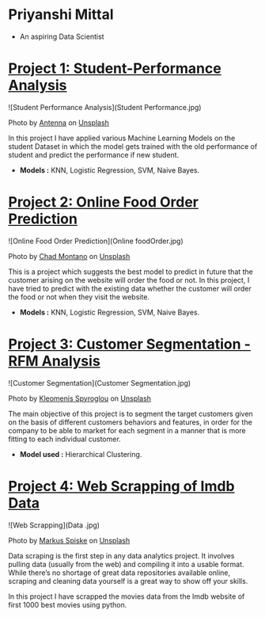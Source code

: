 # Priyanshi Mittal
* An aspiring Data Scientist

# [Project 1: Student-Performance Analysis](https://github.com/Priyanshi2205/Student-Performance---Machine-Learning)
![Student Performance Analysis](Student Performance.jpg)

Photo by <a href="https://unsplash.com/@antenna?utm_source=unsplash&utm_medium=referral&utm_content=creditCopyText">Antenna</a> on <a href="https://unsplash.com/s/photos/student-performance?utm_source=unsplash&utm_medium=referral&utm_content=creditCopyText">Unsplash</a>
  
In this project I have applied various Machine Learning Models on the student Dataset in which the model gets trained with the old performance of student and predict the performance if new student.
* **Models :** KNN, Logistic Regression, SVM, Naive Bayes.

# [Project 2: Online Food Order Prediction](https://github.com/Priyanshi2205/Online-Food-Ordering-Prediction)
![Online Food Order Prediction](Online foodOrder.jpg)

Photo by <a href="https://unsplash.com/@briewilly?utm_source=unsplash&utm_medium=referral&utm_content=creditCopyText">Chad Montano</a> on <a href="https://unsplash.com/s/photos/food?utm_source=unsplash&utm_medium=referral&utm_content=creditCopyText">Unsplash</a>
  
This is a project which suggests the best model to predict in future that the customer arising on the website will order the food or not. In this project, I have tried to predict with the existing data whether the customer will order the food or not when they visit the website.
* **Models :** KNN, Logistic Regression, SVM, Naive Bayes.

# [Project 3: Customer Segmentation - RFM Analysis](https://github.com/Priyanshi2205/Customer-Segmentation---RFM-Analysis)
![Customer Segmentation](Customer Segmentation.jpg)

Photo by <a href="https://unsplash.com/es/@kspyroglou?utm_source=unsplash&utm_medium=referral&utm_content=creditCopyText">Kleomenis Spyroglou</a> on <a href="https://unsplash.com/s/photos/mall?utm_source=unsplash&utm_medium=referral&utm_content=creditCopyText">Unsplash</a>
  
The main objective of this project is to segment the target customers given on the basis of  different customers  behaviors and features, in order for the company to be able to market for each segment in a manner that is more fitting to each individual customer.
* **Model used :** Hierarchical Clustering.

# [Project 4: Web Scrapping of Imdb Data](https://github.com/Priyanshi2205/Web-Scrapping-using-python-BeautifulSoup-)
![Web Scrapping](Data .jpg)

Photo by <a href="https://unsplash.com/@markusspiske?utm_source=unsplash&utm_medium=referral&utm_content=creditCopyText">Markus Spiske</a> on <a href="https://unsplash.com/s/photos/data?utm_source=unsplash&utm_medium=referral&utm_content=creditCopyText">Unsplash</a>
  
Data scraping is the first step in any data analytics project. It involves pulling data (usually from the web) and compiling it into a usable format. While there’s no shortage of great data repositories available online, scraping and cleaning data yourself is a great way to show off your skills.

In this project I have scrapped the movies data from the Imdb website of first 1000 best movies using python.

